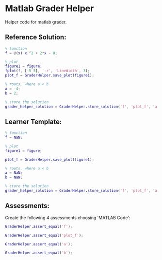 # Matlab Grader Helper

Helper code for matlab grader.

## Reference Solution:

```matlab
% function
f = @(x) x.^2 + 2*x - 8; 

% plot
figure1 = figure;
fplot(f, [-5 5], '-r', 'LineWidth', 3);
plot_f = GraderHelper.save_plot(figure1); 

% roots, where a < b
a = -4;
b = 2;

% store the solution
grader_helper_solution = GraderHelper.store_solution('f', 'plot_f', 'a', 'b');
```

## Learner Template:

```matlab
% function
f = NaN;

% plot
figure1 = figure;

plot_f = GraderHelper.save_plot(figure1); 

% roots, where a < b
a = NaN;
b = NaN;

% store the solution
grader_helper_solution = GraderHelper.store_solution('f', 'plot_f', 'a', 'b');
```

## Assessments:

Create the following 4 assessments choosing 'MATLAB Code':

```matlab
GraderHelper.assert_equal('f');

GraderHelper.assert_equal('plot_f');

GraderHelper.assert_equal('a');

GraderHelper.assert_equal('b');
```
